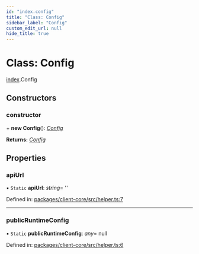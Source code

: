 ```yaml
---
id: "index.config"
title: "Class: Config"
sidebar_label: "Config"
custom_edit_url: null
hide_title: true
---
```


# Class: Config

[index](../modules/index.md).Config

## Constructors

### constructor

\+ **new Config**(): [*Config*](src_helper.config.md)

**Returns:** [*Config*](src_helper.config.md)

## Properties

### apiUrl

▪ `Static` **apiUrl**: *string*= ''

Defined in: [packages/client-core/src/helper.ts:7](https://github.com/xr3ngine/xr3ngine/blob/716a06460/packages/client-core/src/helper.ts#L7)

___

### publicRuntimeConfig

▪ `Static` **publicRuntimeConfig**: *any*= null

Defined in: [packages/client-core/src/helper.ts:6](https://github.com/xr3ngine/xr3ngine/blob/716a06460/packages/client-core/src/helper.ts#L6)
